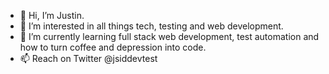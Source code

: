 - 👋 Hi, I’m Justin.
- 👀 I’m interested in all things tech, testing and web development.
- 🌱 I’m currently learning full stack web development, test automation and how to turn coffee and depression into code.
- 📫 Reach on Twitter @jsiddevtest

<!---
JSID-DEV-TEST/JSID-DEV-TEST is a ✨ special ✨ repository because its `README.md` (this file) appears on your GitHub profile.
You can click the Preview link to take a look at your changes.
--->
